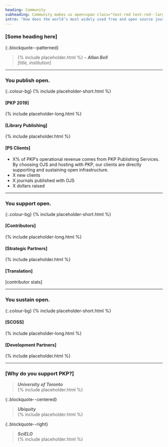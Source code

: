 ```yaml
---
heading: Community
subheading: Community makes us open<span class="text-red text-red--large">.</span>
intro: "How does the world’s most widely used free and open source journal publishing platform remain open? The answer is easy: <strong>you</strong>. Behind PKP is a vibrant, passionate, and international community of contributors who help to make our software better, together."
---
```


### [Some heading here]

{:.blockquote--patterned}
> {% include placeholder.html %} <cite>&ndash; **Allan Bell** <br/>[title, institution]</cite>

---

### You publish <span class="text-red">open<span class="text-red--large">.</span></span>

{:.colour-bg}
{% include placeholder-short.html %}

#### [PKP 2019]

{% include placeholder-long.html %}

#### [Library Publishing]

{% include placeholder.html %}

#### [PS Clients]

- X% of PKP’s operational revenue comes from PKP Publishing Services. By choosing OJS and hosting with PKP, our clients are directly supporting and sustaining open infrastructure.  
- X new clients
- X journals published with OJS
- X dollars raised

---

### You support <span class="text-red">open<span class="text-red--large">.</span></span>

{:.colour-bg}
{% include placeholder-short.html %}

#### [Contributors]

{% include placeholder-long.html %}

#### [Strategic Partners]

{% include placeholder.html %}

#### [Translation]

[contributor stats]

---

### You sustain <span class="text-red">open<span class="text-red--large">.</span></span>

{:.colour-bg}
{% include placeholder-short.html %}

#### [SCOSS]

{% include placeholder-long.html %}

#### [Development Partners]

{% include placeholder.html %}

---

### [Why do you support PKP?]

> <cite>**University of Toronto**</cite> <br/>{% include placeholder.html %}

{:.blockquote--centered}
> <cite>**Ubiquity**</cite> <br/>{% include placeholder.html %}

{:.blockquote--right}
> <cite>**SciELO**</cite> <br/> {% include placeholder.html %}


<!-- <div class="blockquotes">
  <blockquote>
    <cite>
      <strong>University of Toronto</strong>
    </cite>
    <br/>
    {% include placeholder.html %}
  </blockquote>

  <blockquote>
    <cite>
      <strong>Ubiquity</strong>
    </cite>
    <br/>
    {% include placeholder.html %}
  </blockquote>

  <blockquote>
    <cite>
      <strong>SciELO</strong>
    </cite>
    <br/>
    {% include placeholder.html %}
  </blockquote>
</div> -->
